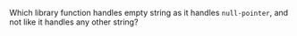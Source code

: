 Which library function handles empty string as it handles `null-pointer`, and not like it handles any other string?
